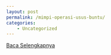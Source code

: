 ```yaml
---
layout: post
permalink: /mimpi-operasi-usus-buntu/
categories:
    - Uncategorized
---
```


[Baca Selengkapnya](/05)